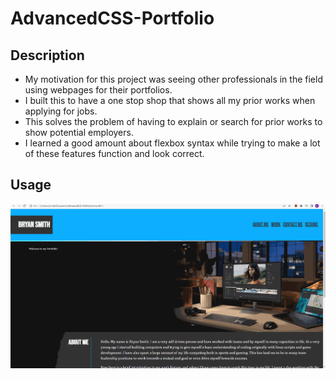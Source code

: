 # AdvancedCSS-Portfolio

## Description

- My motivation for this project was seeing other professionals in the field using webpages for their portfolios.
- I built this to have a one stop shop that shows all my prior works when applying for jobs. 
- This solves the problem of having to explain or search for prior works to show potential employers.
- I learned a good amount about flexbox syntax while trying to make a lot of these features function and look correct.

## Usage

![alt text](./assets/images/portfolio.gif)
